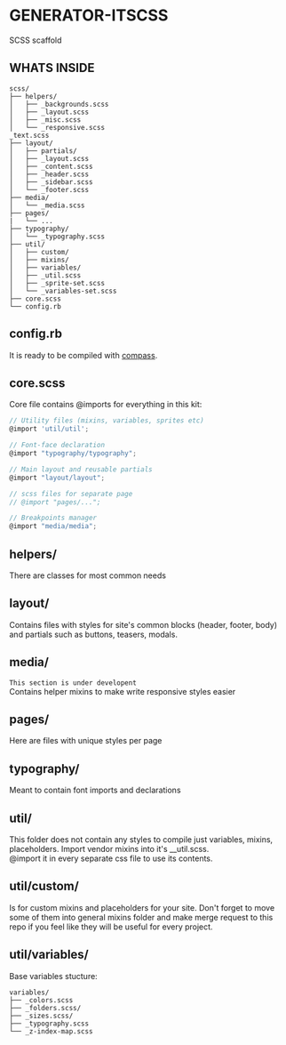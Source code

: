 # GENERATOR-ITSCSS
SCSS scaffold
  
## WHATS INSIDE
```
scss/
├── helpers/
│   ├── _backgrounds.scss
│   ├── _layout.scss
│   ├── _misc.scss
│   └── _responsive.scss
_text.scss
├── layout/
│   ├── partials/
│   ├── _layout.scss
│   ├── _content.scss
│   ├── _header.scss
│   ├── _sidebar.scss
│   └── _footer.scss
├── media/
│   └── _media.scss
├── pages/
|   └── ...
├── typography/
│   └── _typography.scss
├── util/
│   ├── custom/
│   ├── mixins/
│   ├── variables/
│   ├── _util.scss
│   ├── _sprite-set.scss
│   └── _variables-set.scss
├── core.scss
└── config.rb
```
## config.rb  
It is ready to be compiled with [compass](http://compass-style.org/).  

## core.scss
Core file contains @imports for everything in this kit:
``` javascript
// Utility files (mixins, variables, sprites etc)
@import 'util/util';

// Font-face declaration
@import "typography/typography";

// Main layout and reusable partials
@import "layout/layout";

// scss files for separate page
// @import "pages/...";

// Breakpoints manager
@import "media/media";
```

## helpers/  
There are classes for most common needs  

## layout/
Contains files with styles for site's common blocks (header, footer, body) and partials such as buttons, teasers, modals.

## media/
```This section is under developent```  
Contains helper mixins to make write responsive styles easier

## pages/
Here are files with unique styles per page

## typography/
Meant to contain font imports and declarations

## util/
This folder does not contain any styles to compile just variables, mixins, placeholders.
Import vendor mixins into it's __util.scss.  
@import it in every separate css file to use its contents.

## util/custom/
Is for custom mixins and placeholders for your site.
Don't forget to move some of them into general mixins folder and make merge request to this repo if you feel like they will be useful for every project.

## util/variables/
Base variables stucture:  

```
variables/
├── _colors.scss
├── _folders.scss/
├── _sizes.scss/
├── _typography.scss
└── _z-index-map.scss
```
